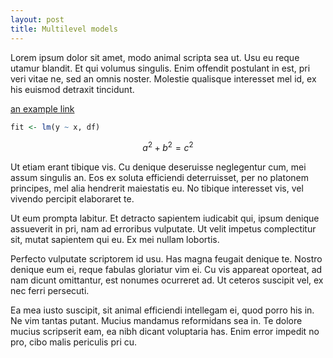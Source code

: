 ```yaml
---
layout: post
title: Multilevel models
---
```


Lorem ipsum dolor sit amet, modo animal scripta sea ut. Usu eu reque utamur blandit. Et qui volumus singulis. Enim offendit postulant in est, pri veri vitae ne, sed an omnis noster. Molestie qualisque interesset mel id, ex his euismod detraxit tincidunt.

[an example link](#)

```r
fit <- lm(y ~ x, df)
```

$$
a^2 + b^2 = c^2
$$

Ut etiam erant tibique vis. Cu denique deseruisse neglegentur cum, mei assum singulis an. Eos ex soluta efficiendi deterruisset, per no platonem principes, mel alia hendrerit maiestatis eu. No tibique interesset vis, vel vivendo percipit elaboraret te.

Ut eum prompta labitur. Et detracto sapientem iudicabit qui, ipsum denique assueverit in pri, nam ad erroribus vulputate. Ut velit impetus complectitur sit, mutat sapientem qui eu. Ex mei nullam lobortis.

Perfecto vulputate scriptorem id usu. Has magna feugait denique te. Nostro denique eum ei, reque fabulas gloriatur vim ei. Cu vis appareat oporteat, ad nam dicunt omittantur, est nonumes ocurreret ad. Ut ceteros suscipit vel, ex nec ferri persecuti.

Ea mea iusto suscipit, sit animal efficiendi intellegam ei, quod porro his in. Ne vim tantas putant. Mucius mandamus reformidans sea in. Te dolore mucius scripserit eam, ea nibh dicant voluptaria has. Enim error impedit no pro, cibo malis periculis pri cu.